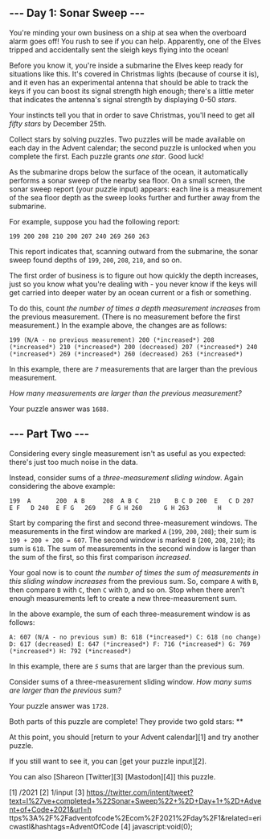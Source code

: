 
## --- Day 1: Sonar Sweep ---

You're minding your own business on a ship at sea when the overboard alarm goes off! You rush to see if you can
help. Apparently, one of the Elves tripped and accidentally sent the sleigh keys flying into the ocean!

Before you know it, you're inside a submarine the Elves keep ready for situations like this. It's covered in
Christmas lights (because of course it is), and it even has an experimental antenna that should be able to track the
keys if you can boost its signal strength high enough; there's a little meter that indicates the antenna's signal
strength by displaying 0-50 *stars*.

Your instincts tell you that in order to save Christmas, you'll need to get all *fifty stars* by December 25th.

Collect stars by solving puzzles. Two puzzles will be made available on each day in the Advent calendar; the second
puzzle is unlocked when you complete the first. Each puzzle grants *one star*. Good luck!

As the submarine drops below the surface of the ocean, it automatically performs a sonar sweep of the nearby sea
floor. On a small screen, the sonar sweep report (your puzzle input) appears: each line is a measurement of the sea
floor depth as the sweep looks further and further away from the submarine.

For example, suppose you had the following report:

`199
200
208
210
200
207
240
269
260
263
`

This report indicates that, scanning outward from the submarine, the sonar sweep found depths of `199`, `200`,
`208`, `210`, and so on.

The first order of business is to figure out how quickly the depth increases, just so you know what you're dealing
with - you never know if the keys will get carried into deeper water by an ocean current or a fish or something.

To do this, count *the number of times a depth measurement increases* from the previous measurement. (There is no
measurement before the first measurement.) In the example above, the changes are as follows:

`199 (N/A - no previous measurement)
200 (*increased*)
208 (*increased*)
210 (*increased*)
200 (decreased)
207 (*increased*)
240 (*increased*)
269 (*increased*)
260 (decreased)
263 (*increased*)
`

In this example, there are *`7`* measurements that are larger than the previous measurement.

*How many measurements are larger than the previous measurement?*

Your puzzle answer was `1688`.

## --- Part Two ---

Considering every single measurement isn't as useful as you expected: there's just too much noise in the data.

Instead, consider sums of a *three-measurement sliding window*. Again considering the above example:

`199  A      
200  A B    
208  A B C  
210    B C D
200  E   C D
207  E F   D
240  E F G  
269    F G H
260      G H
263        H
`

Start by comparing the first and second three-measurement windows. The measurements in the first window are marked
`A` (`199`, `200`, `208`); their sum is `199 + 200 + 208 = 607`. The second window is marked `B` (`200`, `208`,
`210`); its sum is `618`. The sum of measurements in the second window is larger than the sum of the first, so this
first comparison *increased*.

Your goal now is to count *the number of times the sum of measurements in this sliding window increases* from the
previous sum. So, compare `A` with `B`, then compare `B` with `C`, then `C` with `D`, and so on. Stop when there
aren't enough measurements left to create a new three-measurement sum.

In the above example, the sum of each three-measurement window is as follows:

`A: 607 (N/A - no previous sum)
B: 618 (*increased*)
C: 618 (no change)
D: 617 (decreased)
E: 647 (*increased*)
F: 716 (*increased*)
G: 769 (*increased*)
H: 792 (*increased*)
`

In this example, there are *`5`* sums that are larger than the previous sum.

Consider sums of a three-measurement sliding window. *How many sums are larger than the previous sum?*

Your puzzle answer was `1728`.

Both parts of this puzzle are complete! They provide two gold stars: **

At this point, you should [return to your Advent calendar][1] and try another puzzle.

If you still want to see it, you can [get your puzzle input][2].

You can also [Shareon [Twitter][3] [Mastodon][4]] this puzzle.

[1] /2021
[2] 1/input
[3] https://twitter.com/intent/tweet?text=I%27ve+completed+%22Sonar+Sweep%22+%2D+Day+1+%2D+Advent+of+Code+2021&url=h
ttps%3A%2F%2Fadventofcode%2Ecom%2F2021%2Fday%2F1&related=ericwastl&hashtags=AdventOfCode
[4] javascript:void(0);

